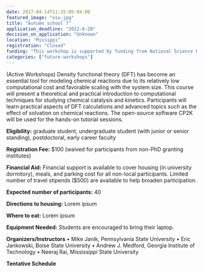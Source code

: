 ```yaml
---
date: 2017-04-14T11:25:05-04:00
featured_image: "osu.jpg"
title: "Autumn school 7"
application_deadline: "2022-6-20"
decision_on_application: "Unknown"
location: "Missippi"
registration: "Closed"
funding: "This workshop is supported by funding from National Science Foundation"
categories: ["future-workshops"]
---
```


(Active Workshops)
Density functional theory (DFT) has become an essential tool for modeling chemical reactions due to its relatively low computational cost and favorable scaling with the system size. This course will present a theoretical and practical introduction to computational techniques for studying chemical catalysis and kinetics. Participants will learn practical aspects of DFT calculations and advanced topics such as the effect of solvation on chemical reactions. The open-source software CP2K will be used for the hands-on tutorial sessions.

**Eligibility:** graduate student, undergraduate student (with junior or senior standing), postdoctoral, early career faculty

**Registration Fee:** $100 (waived for participants from non-PhD granting institutes)

**Financial Aid:** Financial support is available to cover housing (in university dormitory), meals, and parking cost for all non-local participants. Limited number of travel stipends ($500) are available to help broaden participation.

**Expected number of participants:** 40

**Directions to housing:** Lorem ipsum

**Where to eat:** Lorem ipsum

**Equipment Needed:** Students are encouraged to bring their laptop.

**Organizers/Instructors**
•  Mike Janik, Pennsylvania State University
•  Eric Jankowski, Boise State University
•  Andrew J. Medford, Georgia Institute of Technology
•  Neeraj Rai, Mississippi State University


**Tentative Schedule**
